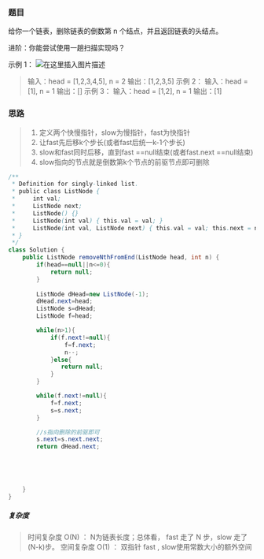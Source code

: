 ### 题目
给你一个链表，删除链表的倒数第 n 个结点，并且返回链表的头结点。

进阶：你能尝试使用一趟扫描实现吗？

示例 1：
![在这里插入图片描述](https://img-blog.csdnimg.cn/20210404212925681.png?x-oss-process=image/watermark,type_ZmFuZ3poZW5naGVpdGk,shadow_10,text_aHR0cHM6Ly9ibG9nLmNzZG4ubmV0L3FxXzQ1NjMwNzEx,size_16,color_FFFFFF,t_70#pic_center)
>输入：head = [1,2,3,4,5], n = 2
>输出：[1,2,3,5]
>示例 2：
>输入：head = [1], n = 1
>输出：[]
>示例 3：
>输入：head = [1,2], n = 1
>输出：[1]

### 思路
>1. 定义两个快慢指针，slow为慢指针，fast为快指针
>2. 让fast先后移k个步长(或者fast后统一k-1个步长)
>3. slow和fast同时后移，直到fast ==null结束(或者fast.next ==null结束)
>4. slow指向的节点就是倒数第k个节点的前驱节点即可删除

```java
/**
 * Definition for singly-linked list.
 * public class ListNode {
 *     int val;
 *     ListNode next;
 *     ListNode() {}
 *     ListNode(int val) { this.val = val; }
 *     ListNode(int val, ListNode next) { this.val = val; this.next = next; }
 * }
 */
class Solution {
    public ListNode removeNthFromEnd(ListNode head, int n) {
        if(head==null||n<=0){
            return null;
        }
       
        ListNode dHead=new ListNode(-1);
        dHead.next=head;
        ListNode s=dHead;
        ListNode f=head;

        while(n>1){
            if(f.next!=null){
                f=f.next;
                n--;
            }else{
               return null;
            }
        }

        while(f.next!=null){
            f=f.next;
            s=s.next;
        }

        //s指向删除的前驱即可
        s.next=s.next.next;
        return dHead.next;

        


        
    }
}
```

##### 复杂度
>时间复杂度 O(N) ： N为链表长度；总体看， fast 走了 N 步，slow 走了 (N-k)步。
>空间复杂度 O(1) ： 双指针 fast , slow使用常数大小的额外空间